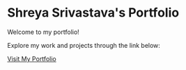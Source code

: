 # Shreya Srivastava's Portfolio

Welcome to my portfolio! 

Explore my work and projects through the link below:

[Visit My Portfolio](https://ShreyaSrivastav00.github.io)

